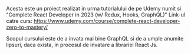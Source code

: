 Acesta este un proiect realizat in urma tutorialului de pe Udemy numit si "Complete React Developer in 2023 (w/ Redux, Hooks, GraphQL)"
Link-ul catre curs: https://www.udemy.com/course/complete-react-developer-zero-to-mastery/

Scopul cursului este de a invata mai bine GraphQL si de a umple anumite lipsuri, daca exista, in procesul de invatare a librariei React Js.
